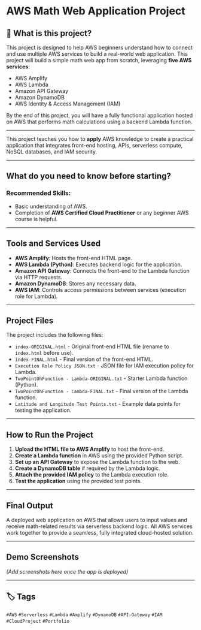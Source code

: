 # AWS Math Web Application Project

## 📌 What is this project?

This project is designed to help AWS beginners understand how to connect and use multiple AWS services to build a real-world web application. This project will build a simple math web app from scratch, leveraging **five AWS services**:

- AWS Amplify
- AWS Lambda
- Amazon API Gateway
- Amazon DynamoDB
- AWS Identity & Access Management (IAM)

By the end of this project, you will have a fully functional application hosted on AWS that performs math calculations using a backend Lambda function.

---

This project teaches you how to **apply** AWS knowledge to create a practical application that integrates front-end hosting, APIs, serverless compute, NoSQL databases, and IAM security.

---

## What do you need to know before starting?

### Recommended Skills:
- Basic understanding of AWS.
- Completion of **AWS Certified Cloud Practitioner** or any beginner AWS course is helpful.

---

## Tools and Services Used

- **AWS Amplify**: Hosts the front-end HTML page.
- **AWS Lambda (Python)**: Executes backend logic for the application.
- **Amazon API Gateway**: Connects the front-end to the Lambda function via HTTP requests.
- **Amazon DynamoDB**: Stores any necessary data.
- **AWS IAM**: Controls access permissions between services (execution role for Lambda).

---

## Project Files

The project includes the following files:

- `index-ORIGINAL.html` - Original front-end HTML file (rename to `index.html` before use).
- `index-FINAL.html` - Final version of the front-end HTML.
- `Execution Role Policy JSON.txt` - JSON file for IAM execution policy for Lambda.
- `TwoPointOhFunction - Lambda-ORIGINAL.txt` - Starter Lambda function (Python).
- `TwoPointOhFunction - Lambda-FINAL.txt` - Final version of the Lambda function.
- `Latitude and Longitude Test Points.txt` - Example data points for testing the application.

---

## How to Run the Project

1. **Upload the HTML file to AWS Amplify** to host the front-end.
2. **Create a Lambda function** in AWS using the provided Python script.
3. **Set up an API Gateway** to expose the Lambda function to the web.
4. **Create a DynamoDB table** if required by the Lambda logic.
5. **Attach the provided IAM policy** to the Lambda execution role.
6. **Test the application** using the provided test points.

---

## Final Output

A deployed web application on AWS that allows users to input values and receive math-related results via serverless backend logic. All AWS services work together to provide a seamless, fully integrated cloud-hosted solution.

---

## Demo Screenshots

_(Add screenshots here once the app is deployed)_

---

## 🏷️ Tags

`#AWS` `#Serverless` `#Lambda` `#Amplify` `#DynamoDB` `#API-Gateway` `#IAM` `#CloudProject` `#Portfolio`